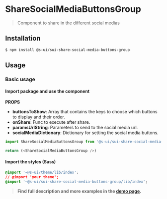 # ShareSocialMediaButtonsGroup

> Component to share in the different social medias

## Installation

```sh
$ npm install @s-ui/sui-share-social-media-buttons-group
```

## Usage

### Basic usage

#### Import package and use the component

**PROPS**
  * **buttonsToShow**: Array that contains the keys to choose which buttons to display and their order.
  * **onShare**: Func to execute after share.
  * **paramsUrlString**: Parameters to send to the social media url.
  * **socialMediaDictionary**: Dictionary for setting the social media buttons.

```js
import ShareSocialMediaButtonsGroup from '@s-ui/sui-share-social-media-buttons-group'

return (<ShareSocialMediaButtonsGroup />)
```

#### Import the styles (Sass)

```css
@import '~@s-ui/theme/lib/index';
// @import 'your theme';
@import '~@s-ui/sui-share-social-media-buttons-group/lib/index';
```


> **Find full description and more examples in the [demo page](#).**
